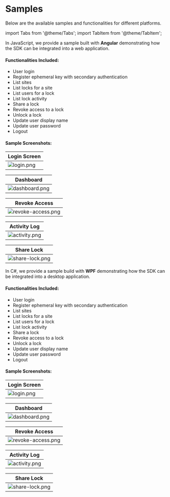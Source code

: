 # Samples

Below are the available samples and functionalities for different platforms.

import Tabs from '@theme/Tabs';
import TabItem from '@theme/TabItem';

<Tabs>
<TabItem value="jvm" label="JVM">

</TabItem>
<TabItem value="android" label="Android">

</TabItem>
<TabItem value="swift" label="Swift">

</TabItem>
<TabItem value="js" label="JavaScript">

In JavaScript, we provide a sample built with **Angular** demonstrating how the SDK can be integrated into a web application.

#### Functionalities Included:
* User login
* Register ephemeral key with secondary authentication
* List sites
* List locks for a site
* List users for a lock
* List lock activity
* Share a lock
* Revoke access to a lock
* Unlock a lock
* Update user display name
* Update user password
* Logout

#### Sample Screenshots:
| Login Screen                                     |
|--------------------------------------------------|
| ![login.png](./assets/samples/angular/login.png) |

| Dashboard                                                |
|----------------------------------------------------------|
| ![dashboard.png](./assets/samples/angular/dashboard.png) |

| Revoke Access                                                    |
|------------------------------------------------------------------|
| ![revoke-access.png](./assets/samples/angular/revoke-access.png) |

| Activity Log                                           |
|--------------------------------------------------------|
| ![activity.png](./assets/samples/angular/activity.png) |

| Share Lock                                                 |
|------------------------------------------------------------|
| ![share-lock.png](./assets/samples/angular/share-lock.png) |

</TabItem>
<TabItem value="csharp" label="C#">

In C#, we provide a sample build with **WPF** demonstrating how the SDK can be integrated into a desktop application.

#### Functionalities Included:
* User login
* Register ephemeral key with secondary authentication
* List sites
* List locks for a site
* List users for a lock
* List lock activity
* Share a lock
* Revoke access to a lock
* Unlock a lock
* Update user display name
* Update user password
* Logout

#### Sample Screenshots:
| Login Screen                                 |
|----------------------------------------------|
| ![login.png](./assets/samples/wpf/login.png) |

| Dashboard                                            |
|------------------------------------------------------|
| ![dashboard.png](./assets/samples/wpf/dashboard.png) |

| Revoke Access                                                |
|--------------------------------------------------------------|
| ![revoke-access.png](./assets/samples/wpf/revoke-access.png) |

| Activity Log                                       |
|----------------------------------------------------|
| ![activity.png](./assets/samples/wpf/activity.png) |

| Share Lock                                             |
|--------------------------------------------------------|
| ![share-lock.png](./assets/samples/wpf/share-lock.png) |

</TabItem>
<TabItem value="python" label="Python">

</TabItem>
</Tabs>
